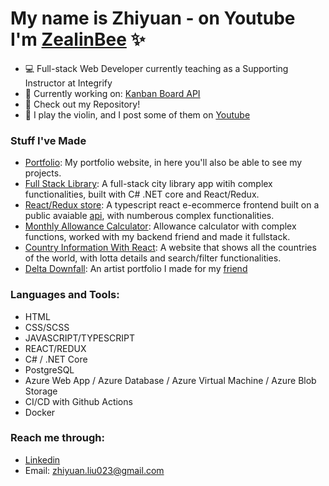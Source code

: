 # My name is Zhiyuan - on Youtube I'm [ZealinBee][website] ✨

- 💻 Full-stack Web Developer currently teaching as a Supporting Instructor at Integrify
- 💪 Currently working on: [Kanban Board API][current-project]
- 🧮 Check out my Repository!
- 🎻 I play the violin, and I post some of them on [Youtube][website]

### Stuff I've Made

- [Portfolio][project1]: My portfolio website, in here you'll also be able to see my projects.
- [Full Stack Library][project4]: A full-stack city library app witih complex functionalities, built with C# .NET core and React/Redux.
- [React/Redux store][project6]: A typescript react e-ecommerce frontend built on a public avaiable [api][api], with numberous complex functionalities.
- [Monthly Allowance Calculator][project5]: Allowance calculator with complex functions, worked with my backend friend and made it fullstack.
- [Country Information With React][project2]: A website that shows all the countries of the world, with lotta details and search/filter functionalities.
- [Delta Downfall][project3]: An artist portfolio I made for my [friend][delta]

### Languages and Tools:

- HTML
- CSS/SCSS
- JAVASCRIPT/TYPESCRIPT
- REACT/REDUX
- C# / .NET Core
- PostgreSQL
- Azure Web App / Azure Database / Azure Virtual Machine / Azure Blob Storage
- CI/CD with Github Actions
- Docker

### Reach me through:
- [Linkedin][linkedin]
- Email: zhiyuan.liu023@gmail.com

<br />
<br />
<br />

[website]: https://youtube.com/zealinbee
[project1]: https://zealinbee.github.io/portfolio-v1/
[project2]: https://zealinbee.github.io/country-data-react-front-end-mentor
[project3]: https://downfall.netlify.app/
[project4]: https://integrify-library.netlify.app/
[project5]: https://spent-money-monthly-tracker-production.up.railway.app/
[delta]: https://twitter.com/delta_downfall_
[current-project]: https://github.com/ZealinBee/Kanban-API
[project6]: https://zhiyuan-shop.netlify.app/
[api]: https://fakeapi.platzi.com/
[linkedin]: https://www.linkedin.com/in/zhiyuan-liu-profile/
